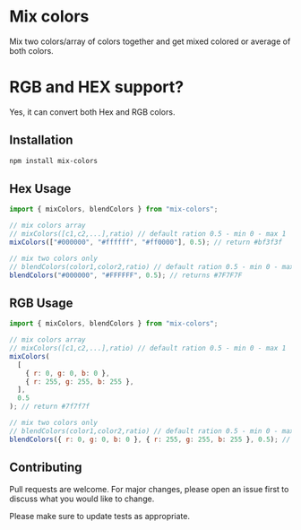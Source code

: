 # Mix colors

Mix two colors/array of colors together and get mixed colored or average of both colors.

# RGB and HEX support?

Yes, it can convert both Hex and RGB colors.

## Installation

```bash
npm install mix-colors
```

## Hex Usage

```javascript
import { mixColors, blendColors } from "mix-colors";

// mix colors array
// mixColors([c1,c2,...],ratio) // default ration 0.5 - min 0 - max 1
mixColors(["#000000", "#ffffff", "#ff0000"], 0.5); // return #bf3f3f

// mix two colors only
// blendColors(color1,color2,ratio) // default ration 0.5 - min 0 - max 1
blendColors("#000000", "#FFFFFF", 0.5); // returns #7F7F7F
```

## RGB Usage

```javascript
import { mixColors, blendColors } from "mix-colors";

// mix colors array
// mixColors([c1,c2,...],ratio) // default ration 0.5 - min 0 - max 1
mixColors(
  [
    { r: 0, g: 0, b: 0 },
    { r: 255, g: 255, b: 255 },
  ],
  0.5
); // return #7f7f7f

// mix two colors only
// blendColors(color1,color2,ratio) // default ration 0.5 - min 0 - max 1
blendColors({ r: 0, g: 0, b: 0 }, { r: 255, g: 255, b: 255 }, 0.5); // returns #7F7F7F
```

## Contributing

Pull requests are welcome. For major changes, please open an issue first to discuss what you would like to change.

Please make sure to update tests as appropriate.
